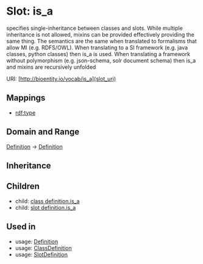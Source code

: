 # Slot: is_a


specifies single-inheritance between classes and slots. While multiple inheritance is not allowed, mixins can be provided effectively providing the same thing. The semantics are the same when translated to formalisms that allow MI (e.g. RDFS/OWL). When translating to a SI framework (e.g. java classes, python classes) then is_a is used. When translating a framework without polymorphism (e.g. json-schema, solr document schema) then is_a and mixins are recursively unfolded

URI: [http://bioentity.io/vocab/is_a](slot_uri)
## Mappings

 * [rdf:type](http://purl.obolibrary.org/obo/rdf_type)
## Domain and Range

[Definition](Definition.md) -> [Definition](Definition.md)
## Inheritance

## Children

 *  child: [class definition.is_a](class_definition_is_a.md)
 *  child: [slot definition.is_a](slot_definition_is_a.md)
## Used in

 *  usage: [Definition](Definition.md)
 *  usage: [ClassDefinition](ClassDefinition.md)
 *  usage: [SlotDefinition](SlotDefinition.md)
